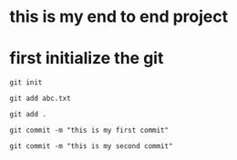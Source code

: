 # this is my end to end project

# first initialize the git 
```
git init
```
```
git add abc.txt

git add .
```
```
git commit -m "this is my first commit"
```
```
git commit -m "this is my second commit" 
```
